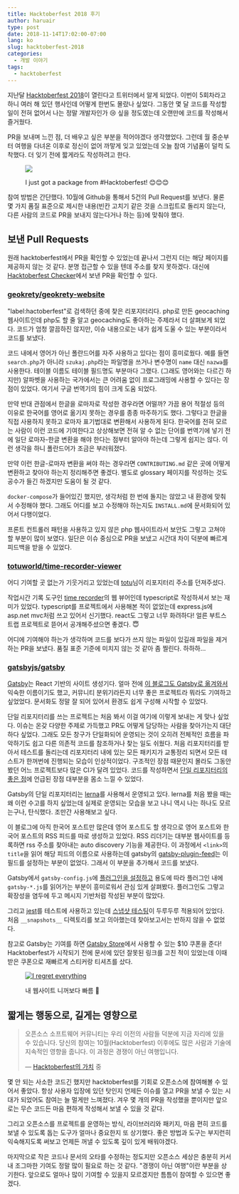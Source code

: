 ```yaml
---
title: Hacktoberfest 2018 후기
author: haruair
type: post
date: 2018-11-14T17:02:00-07:00
lang: ko
slug: hacktoberfest-2018
categories:
  - 개발 이야기
tags:
  - hacktoberfest
---
```


지난달 [Hacktoberfest 2018](https://hacktoberfest.digitalocean.com)이 열린다고 트위터에서 알게 되었다. 이번이 5회차라고 하니 여러 해 있던 행사인데 어떻게 한번도 몰랐나 싶었다. 그동안 몇 달 코드를 작성할 일이 전혀 없어서 나는 정말 개발자인가 😢 싶을 정도였는데 오랜만에 코드를 작성해서 즐거웠다.

PR을 보내며 느낀 점, 더 배우고 싶은 부분을 적어야겠다 생각했었다. 그런데 월 중순부터 여행을 다녀온 이후로 정신이 없어 까맣게 잊고 있었는데 오늘 참여 기념품이 덜컥 도착했다. 더 잊기 전에 짧게라도 작성하려고 한다.


<figure class="image-twitter">

[<img src="https://pbs.twimg.com/media/DsAzpSZUUAAKaTU.jpg">](https://twitter.com/heyedykim/status/1062906341327437825)

<figcaption>I just got a package from #Hacktoberfest! 😊😊😊</figcaption>
</figure>


참여 방법은 간단했다. 10월에 Github을 통해서 5건의 Pull Request를 보낸다. 물론 몇 가지 품질 표준으로 제시한 내용(빈칸 고치기 같은 것을 스크립트로 돌리지 않는다, 다른 사람의 코드로 PR을 보내지 않는다거나 하는 등)에 맞춰야 했다.

## 보낸 Pull Requests

원래 hacktoberfest에서 PR을 확인할 수 있었는데 끝나서 그런지 더는 해당 페이지를 제공하지 않는 것 같다. 분명 접근할 수 있을 텐데 주소를 찾지 못하겠다. 대신에 [Hacktoberfest Checker](https://hacktoberfestchecker.jenko.me/)에서 보낸 PR을 확인할 수 있다.

### [geokrety/geokrety-website](https://github.com/geokrety/geokrety-website)

"label:hactoberfest"로 검색하던 중에 찾은 리포지터리다. php로 만든 geocaching 웹사이트인데 php도 할 줄 알고 geocaching도 좋아하는 주제라서 더 살펴보게 되었다. 코드가 엄청 깔끔하진 않지만, 이슈 내용으로는 내가 쉽게 도울 수 있는 부분이라서 코드를 보냈다.

코드 내에서 영어가 아닌 폴란드어를 자주 사용하고 있다는 점이 흥미로웠다. 예를 들면 `search.php`가 아니라 `szukaj.php`라는 파일명을 쓰거나 변수명이 `name` 대신 `nazwa`를 사용한다. 테이블 이름도 테이블 필드명도 부분마다 그랬다. (그래도 영어와는 다르긴 하지만) 알파벳을 사용하는 국가에서는 큰 어려움 없이 프로그래밍에 사용할 수 있다는 장점이 있었다. 여기서 구글 번역기의 힘이 크게 도움 되었다.

만약 반대 관점에서 한글을 로마자로 작성한 경우라면 어떨까? 가끔 용어 적절성 등의 이유로 한국어를 영어로 옮기지 못하는 경우를 종종 마주하기도 했다. 그렇다고 한글을 직접 사용하지 못하고 로마자 표기법대로 변환해서 사용하게 된다. 한국어를 전혀 모르는 사람이 이런 코드에 기여한다고 상상해보면 전혀 알 수 없는 단어를 번역기에 넣기 전에 일단 로마자-한글 변환을 해야 한다는 점부터 알아야 하는데 그렇게 쉽지는 않다. 이런 생각을 하니 폴란드어가 조금은 부러워졌다.

만약 이런 한글-로마자 변환을 써야 하는 경우라면 `CONTRIBUTING.md` 같은 곳에 어떻게 변환하고 찾아야 하는지 정리해주면 좋겠다. 별도로 glossary 페이지를 작성하는 것도 공수가 들긴 하겠지만 도움이 될 것 같다.

`docker-compose`가 들어있긴 했지만, 생각처럼 한 번에 돌지는 않았고 내 환경에 맞춰서 수정해야 했다. 그래도 어디를 보고 수정해야 하는지도 `INSTALL.md`에 문서화되어 있어서 다행이었다.

프론트 컨트롤러 패턴을 사용하고 있지 않은 php 웹사이트라서 보안도 그렇고 고쳐야 할 부분이 많이 보였다. 일단은 이슈 중심으로 PR을 보냈고 시간대 차이 덕분에 빠르게 피드백을 받을 수 있었다.

### [totuworld/time-recorder-viewer](https://github.com/totuworld/time-recorder-viewer)

어디 기여할 곳 없는가 기웃거리고 있었는데 [totu](https://twitter.com/totuworld)님이 리포지터리 주소를 던져주셨다.

작업시간 기록 도구인 [time recorder](https://github.com/totuworld/time-recorder)의 웹 뷰어인데 typescript로 작성하셔서 보는 재미가 있었다. typescript를 프로젝트에서 사용해본 적이 없었는데 express.js에 asp.net mvc처럼 쓰고 있어서 신기했다. react도 그렇고 너무 화려하다! 얼른 부트스트랩 프로젝트로 뜯어서 공개해주셨으면 좋겠다. 😇

어디에 기여해야 하는가 생각하며 코드를 보다가 쓰지 않는 파일이 있길래 파일을 제거하는 PR을 보냈다. 품질 표준 기준에 미치지 않는 것 같아 좀 찔린다. 하하하...

### [gatsbyjs/gatsby](https://github.com/gatsbyjs/gatsby)

[Gatsby](https://gatsbyjs.org)는 React 기반의 사이트 생성기다. 얼마 전에 [이 블로그도 Gatsby로 옮겨와서](https://edykim.com/ko/post/update-the-blog-from-wordpress-to-gatsby/) 익숙한 이름이기도 했고, 커뮤니티 분위기라든지 너무 좋은 프로젝트라 뭐라도 기여하고 싶었었다. 문서화도 정말 잘 되어 있어서 환경도 쉽게 구성해 시작할 수 있었다.

단일 리포지터리를 쓰는 프로젝트는 처음 봐서 이걸 여기에 이렇게 보내는 게 맞나 싶었다. 이슈는 온갖 다양한 주제로 가득했고 PR도 어떻게 담당하는 사람을 찾아가는지 대단하다 싶었다. 그래도 모든 창구가 단일화되어 운영되는 것이 오히려 전체적인 흐름을 파악하기도 쉽고 다른 의존적 코드를 참조하거나 찾는 일도 쉬웠다. 처음 리포지터리를 받아서 테스트를 돌리는데 리포지터리 내에 있는 모든 패키지가 교통정리 되면서 모든 테스트가 한꺼번에 진행되는 모습이 인상적이었다. 구조적인 장점 때문인지 몰라도 그동안 봤던 어느 프로젝트보다 많은 CI가 달려 있었다. 코드를 작성하면서 [단일 리포지터리의 좋은 점](https://edykim.com/ko/post/advantages-of-monorepos/)에 언급된 장점 대부분을 몸소 느낄 수 있었다.

Gatsby의 단일 리포지터리는 [lerna](https://github.com/lerna/lerna)를 사용해서 운영되고 있다. lerna를 처음 봤을 때는 왜 이런 수고를 하지 싶었는데 실제로 운영되는 모습을 보고 나니 역시 나는 하나도 모르는구나, 탄식했다. 조만간 사용해보고 싶다.

이 블로그에 아직 한국어 포스트만 많은데 영어 포스트도 할 생각으로 영어 포스트와 한국어 포스트의 RSS 피드를 따로 생성하고 있었다. RSS 리더기는 대부분 웹사이트를 등록하면 rss 주소를 찾아내는 auto discovery 기능을 제공한다. 이 과정에서 `<link>`의 `title`을 읽어 해당 피드의 이름으로 사용하는데 gatsby의 [gatsby-plugin-feed](https://github.com/gatsbyjs/gatsby/tree/master/packages/gatsby-plugin-feed)는 이 필드를 설정하는 부분이 없었다. 그래서 이 부분을 추가해서 코드를 보냈다.

Gatsby에서 `gatsby-config.js`에 [플러그인을 설정하고](https://www.gatsbyjs.org/docs/plugins/) 용도에 따라 플러그인 내에 `gatsby-*.js`를 읽어가는 부분이 흥미로워서 관심 있게 살펴봤다. 플러그인도 그렇고 확장성을 염두에 두고 메시지 기반처럼 작성된 부분이 많았다.

그리고 [jest](https://github.com/facebook/jest)를 테스트에 사용하고 있는데 [스냅샷 테스팅](https://jestjs.io/docs/en/snapshot-testing)이 두루두루 적용되어 있었다. 처음 `__snapshots__` 디렉토리를 보고 의아했는데 찾아보고서는 반하지 않을 수 없었다.

참고로 Gatsby는 기여를 하면 [Gatsby Store](https://store.gatsbyjs.org/)에서 사용할 수 있는 $10 쿠폰을 준다! Hacktoberfest가 시작되기 전에 문서에 있던 잘못된 링크를 고친 적이 있었는데 이때 받은 쿠폰으로 재빠르게 스티커랑 티셔츠를 샀다.

<figure class="image-twitter">

[<img src="https://pbs.twimg.com/media/DqCk7_NVYAEqz8y.jpg" alt="I regret everything" />](https://twitter.com/haruair/status/1054023667678474243)

<figcaption>내 웹사이트 니꺼보다 빠름 💜</figcaption>
</figure>

## 짧게는 행동으로, 길게는 영향으로

> 오픈소스 소프트웨어 커뮤니티는 우리 이전의 사람들 덕분에 지금 자리에 있을 수 있습니다. 당신의 참여는 10월(Hacktoberfest) 이후에도 많은 사람과 기술에 지속적인 영향을 줍니다. 이 과정은 경쟁이 아닌 여행입니다.
>
> — [Hacktoberfest의 가치](https://hacktoberfest.digitalocean.com/details) 중

몇 안 되는 사소한 코드긴 했지만 hacktoberfest를 기회로 오픈소스에 참여해볼 수 있어서 좋았다. 항상 사용자 입장에 있던 탓인지 언제든 이슈를 열고 PR을 보낼 수 있는 시대가 되었어도 참여는 늘 멀게만 느껴졌다. 겨우 몇 개의 PR을 작성했을 뿐이지만 앞으로는 무슨 코드든 마음 편하게 작성해서 보낼 수 있을 것 같다.

그리고 오픈소스를 프로젝트를 운영하는 방식, 라이브러리와 패키지, 마음 편히 코드를 보낼 수 있도록 돕는 도구가 얼마나 중요한지 또 상기했다. 좋은 방법과 도구는 부지런히 익숙해지도록 써보고 언제든 꺼낼 수 있도록 깊이 있게 배워야겠다.

마지막으로 작은 코드나 문서의 오타를 수정하는 정도지만 오픈소스 세상은 충분히 커서 내 조그마한 기여도 정말 많이 필요로 하는 것 같다. "경쟁이 아닌 여행"이란 부분을 상기한다. 앞으로도 얼마나 많이 기여할 수 있을지 모르겠지만 틈틈이 참여할 수 있으면 좋겠다.

